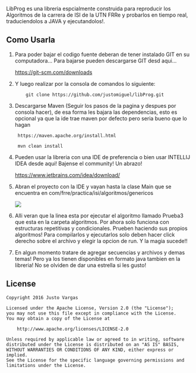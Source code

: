 LibProg es una libreria espcialmente construida para reproducir los Algoritmos de la carrera de ISI de la UTN FRRe y probarlos en tiempo real, traduciendolos a JAVA y ejecutandolos!. 

## Como Usarla

1. Para poder bajar el codigo fuente deberan de tener instalado GIT en su computadora... Para bajarse pueden descargarse GIT desd aqui...

    https://git-scm.com/downloads

2. Y luego realizar por la consola de comandos lo siguiente:

           git clone https://github.com/justomiguel/libProg.git

3. Descargarse Maven (Seguir los pasos de la pagina y despues por consola hacer), de esa forma les bajara las dependencias, esto es opcional ya que la ide trae maven por defecto pero seria bueno que lo hagan

        https://maven.apache.org/install.html
    
        mvn clean install
    
4. Pueden usar la libreria con una IDE de preferencia o bien usar INTELLIJ IDEA desde aqui! Bajense el community! Un abrazo!

    https://www.jetbrains.com/idea/download/
    
5. Abran el proyecto con la IDE y vayan hasta la clase Main que se encuentra en com/frre/practica/isi/algoritmos/genericos

    ![](http://i.imgur.com/1DwNCJX.jpg)
    
6. Alli veran que la linea esta por ejecutar el algoritmo llamado Prueba3 que esta en la carpeta algoritmos. Por ahora solo funciona con estructuras repetitivas y condicionales. Prueben haciendo sus propios algoritmos! Para compilarlos y ejecutarlos solo deben hacer click derecho sobre el archivo y elegir la opcion de run. Y la magia sucede!!
7. En algun momento tratare de agregar secuencias y archivos y demas temas! Pero ya los tienen disponibles en formato java tambien en la libreria! No se olviden de dar una estrella si les gusto!
    
## License

    Copyright 2016 Justo Vargas
    
    Licensed under the Apache License, Version 2.0 (the "License");
    you may not use this file except in compliance with the License.
    You may obtain a copy of the License at
    
        http://www.apache.org/licenses/LICENSE-2.0
    
    Unless required by applicable law or agreed to in writing, software
    distributed under the License is distributed on an "AS IS" BASIS,
    WITHOUT WARRANTIES OR CONDITIONS OF ANY KIND, either express or implied.
    See the License for the specific language governing permissions and
    limitations under the License.